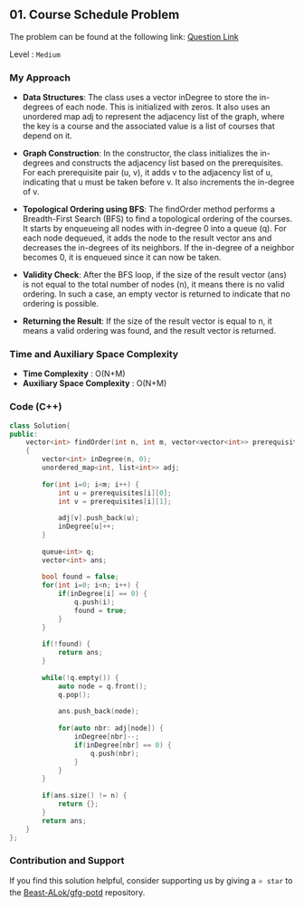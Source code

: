 ## 01. Course Schedule Problem
The problem can be found at the following link: [Question Link](https://www.geeksforgeeks.org/course-schedule/1)

Level : `Medium`

### My Approach
- **Data Structures**:
The class uses a vector inDegree to store the in-degrees of each node. This is initialized with zeros.
It also uses an unordered map adj to represent the adjacency list of the graph, where the key is a course and the associated value is a list of courses that depend on it.

- **Graph Construction**:
In the constructor, the class initializes the in-degrees and constructs the adjacency list based on the prerequisites.
For each prerequisite pair (u, v), it adds v to the adjacency list of u, indicating that u must be taken before v. It also increments the in-degree of v.

- **Topological Ordering using BFS**:
The findOrder method performs a Breadth-First Search (BFS) to find a topological ordering of the courses.
It starts by enqueueing all nodes with in-degree 0 into a queue (q).
For each node dequeued, it adds the node to the result vector ans and decreases the in-degrees of its neighbors.
If the in-degree of a neighbor becomes 0, it is enqueued since it can now be taken.

- **Validity Check**:
After the BFS loop, if the size of the result vector (ans) is not equal to the total number of nodes (n), it means there is no valid ordering.
In such a case, an empty vector is returned to indicate that no ordering is possible.

- **Returning the Result**:
If the size of the result vector is equal to n, it means a valid ordering was found, and the result vector is returned.

### Time and Auxiliary Space Complexity

- **Time Complexity** : O(N+M)
- **Auxiliary Space Complexity** : O(N+M)

### Code (C++)
```cpp
class Solution{
public:
    vector<int> findOrder(int n, int m, vector<vector<int>> prerequisites) 
    {
        vector<int> inDegree(n, 0);
        unordered_map<int, list<int>> adj;
        
        for(int i=0; i<m; i++) {
            int u = prerequisites[i][0];
            int v = prerequisites[i][1];
            
            adj[v].push_back(u);
            inDegree[u]++;
        }
        
        queue<int> q;
        vector<int> ans;
        
        bool found = false;
        for(int i=0; i<n; i++) {
            if(inDegree[i] == 0) {
                q.push(i);
                found = true;
            }
        }
        
        if(!found) {
            return ans;
        }
        
        while(!q.empty()) {
            auto node = q.front();
            q.pop();
            
            ans.push_back(node);
            
            for(auto nbr: adj[node]) {
                inDegree[nbr]--;
                if(inDegree[nbr] == 0) {
                    q.push(nbr);
                }
            }
        }
        
        if(ans.size() != n) {
            return {};
        }
        return ans;
    }
};

```

### Contribution and Support

If you find this solution helpful, consider supporting us by giving a `⭐ star` to the [Beast-ALok/gfg-potd](https://github.com/Beast-ALok/gfg-potd) repository.